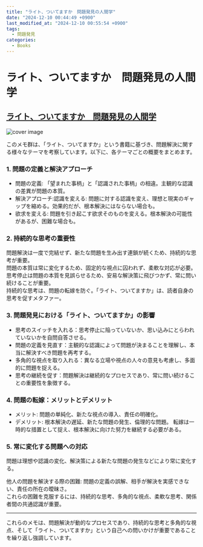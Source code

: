 ```yaml
---
title: "ライト、ついてますか　問題発見の人間学"
date: "2024-12-10 00:44:49 +0900"
last_modified_at: "2024-12-10 00:55:54 +0900"
tags:
  - 問題発見
categories:
  - Books
---
```


# ライト、ついてますか　問題発見の人間学

## [ライト、ついてますか　問題発見の人間学](https://www.amazon.co.jp/dp/B09BDWRCXN "ライト、ついてますか　問題発見の人間学")

![cover image](https://m.media-amazon.com/images/I/71bX8DkuilL._SY160.jpg)

このメモ群は、「ライト、ついてますか」という書籍に基づき、問題解決に関する様々なテーマを考察しています。以下に、各テーマごとの概要をまとめます。

### 1. 問題の定義と解決アプローチ

- 問題の定義: 「望まれた事柄」と「認識された事柄」の相違。主観的な認識の差異が問題の本質。
- 解決アプローチ:認識を変える: 問題に対する認識を変え、理想と現実のギャップを縮める。効果的だが、根本解決にはならない場合も。
- 欲求を変える: 問題を引き起こす欲求そのものを変える。根本解決の可能性があるが、困難な場合も。

### 2. 持続的な思考の重要性

問題解決は一度で完結せず、新たな問題を生み出す連鎖が続くため、持続的な思考が重要。  
問題の本質は常に変化するため、固定的な視点に囚われず、柔軟な対応が必要。
思考停止は問題の本質を見誤らせるため、安易な解決策に飛びつかず、常に問い続けることが重要。  
持続的な思考は、問題の転嫁を防ぐ。「ライト、ついてますか」は、読者自身の思考を促すメタファー。

### 3. 問題発見における「ライト、ついてますか」の影響

- 思考のスイッチを入れる：思考停止に陥っていないか、思い込みにとらわれていないかを自問自答させる。
- 問題の定義を見直す：主観的な認識によって問題が決まることを理解し、本当に解決すべき問題を再考する。
- 多角的な視点を取り入れる：異なる立場や視点の人々の意見も考慮し、多面的に問題を捉える。
- 思考の継続を促す：問題解決は継続的なプロセスであり、常に問い続けることの重要性を象徴する。

### 4. 問題の転嫁：メリットとデメリット

- メリット: 問題の単純化、新たな視点の導入、責任の明確化。
- デメリット: 根本解決の遅延、新たな問題の発生、倫理的な問題。
転嫁は一時的な措置として捉え、根本解決に向けた努力を継続する必要がある。

### 5. 常に変化する問題への対応

問題は理想や認識の変化、解決策による新たな問題の発生などにより常に変化する。

他人の問題を解決する際の困難: 問題の定義の誤解、相手が解決を実感できない、責任の所在の曖昧さ。  
これらの困難を克服するには、持続的な思考、多角的な視点、柔軟な思考、関係者間の共通認識が重要。

---

これらのメモは、問題解決が動的なプロセスであり、持続的な思考と多角的な視点、そして「ライト、ついてますか」という自己への問いかけが重要であることを繰り返し強調しています。

